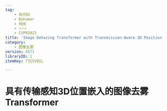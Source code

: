 ```yaml
---
tag:
    - 有代码
    - Dehamer
    - 待阅
    - ⭐⭐⭐
    - CVPR2022
title: 'Image Dehazing Transformer with Transmission-Aware 3D Position Embedding'
category:
    - 图像去雾
version: 4571
libraryID: 1
itemKey: T3G5VQIL

---
```

# 具有传输感知3D位置嵌入的图像去雾Transformer
